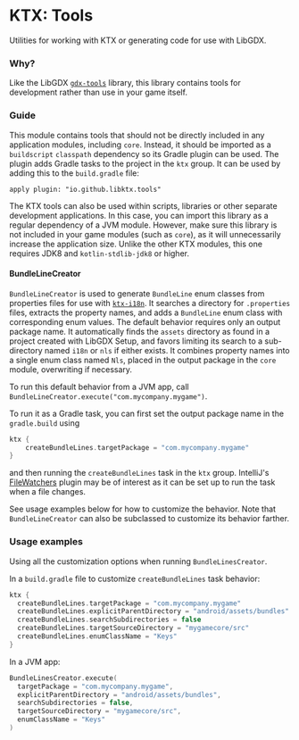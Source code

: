 # KTX: Tools

Utilities for working with KTX or generating code for use with LibGDX.

### Why?

Like the LibGDX [`gdx-tools`](https://github.com/libgdx/libgdx/tree/master/extensions/gdx-tools) library, this library 
contains tools for development rather than use in your game itself.

### Guide

This module contains tools that should not be directly included in any application modules, including `core`. Instead, it 
should be imported as a `buildscript` `classpath` dependency so its Gradle plugin can be used. The plugin adds Gradle 
tasks to the project in the `ktx` group. It can be used by adding this to the `build.gradle` file:

    apply plugin: "io.github.libktx.tools"
    
The KTX tools can also be used within scripts, libraries or other separate development applications. In this case, you 
can import this library as a regular dependency of a JVM module. However, make sure this library is not included in your 
game modules (such as `core`), as it will unnecessarily increase the application size. Unlike the other KTX modules,
this one requires JDK8 and `kotlin-stdlib-jdk8` or higher.

#### BundleLineCreator

`BundleLineCreator` is used to generate `BundleLine` enum classes from properties files for use with [`ktx-i18n`](../i18n).
 It searches a directory for `.properties` files, extracts the property names, and adds a `BundleLine` enum class with 
corresponding enum values. The default behavior requires only an output package name. It automatically finds the 
`assets` directory as found in a project created with LibGDX Setup, and favors limiting its search to a sub-directory 
named `i18n` or `nls` if either exists. It combines property names into a single enum class named `Nls`, placed in the 
output package in the `core` module, overwriting if necessary.

To run this default behavior from a JVM app, call `BundleLineCreator.execute("com.mycompany.mygame")`.

To run it as a Gradle task, you can first set the output package name in the `gradle.build` using

```groovy
ktx {
    createBundleLines.targetPackage = "com.mycompany.mygame"
}
```

and then running the `createBundleLines` task in the `ktx` group. IntelliJ's 
[FileWatchers](https://www.jetbrains.com/help/idea/using-file-watchers.html) plugin may be of interest as it can be set 
up to run the task when a file changes.

See usage examples below for how to customize the behavior. Note that `BundleLineCreator` can also be subclassed to 
customize its behavior farther.

### Usage examples

Using all the customization options when running `BundleLinesCreator`.

In a `build.gradle` file to customize `createBundleLines` task behavior:

```groovy
ktx {
  createBundleLines.targetPackage = "com.mycompany.mygame"
  createBundleLines.explicitParentDirectory = "android/assets/bundles"
  createBundleLines.searchSubdirectories = false
  createBundleLines.targetSourceDirectory = "mygamecore/src"
  createBundleLines.enumClassName = "Keys"
}
```

In a JVM app:

```kotlin
BundleLinesCreator.execute(
  targetPackage = "com.mycompany.mygame",
  explicitParentDirectory = "android/assets/bundles",
  searchSubdirectories = false,
  targetSourceDirectory = "mygamecore/src",
  enumClassName = "Keys"
)
```


